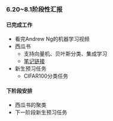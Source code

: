 ### 6.20~8.1阶段性汇报

#### 已完成工作

- 看完Andrew Ng的机器学习视频
- 西瓜书
  - 支持向量机、贝叶斯分类、集成学习
  - [笔记链接](https://raojiyong.github.io/)
- 新生预习任务
  - CIFAR100分类任务

#### 下阶段安排

- 西瓜书的聚类
- 下一阶段新生预习任务